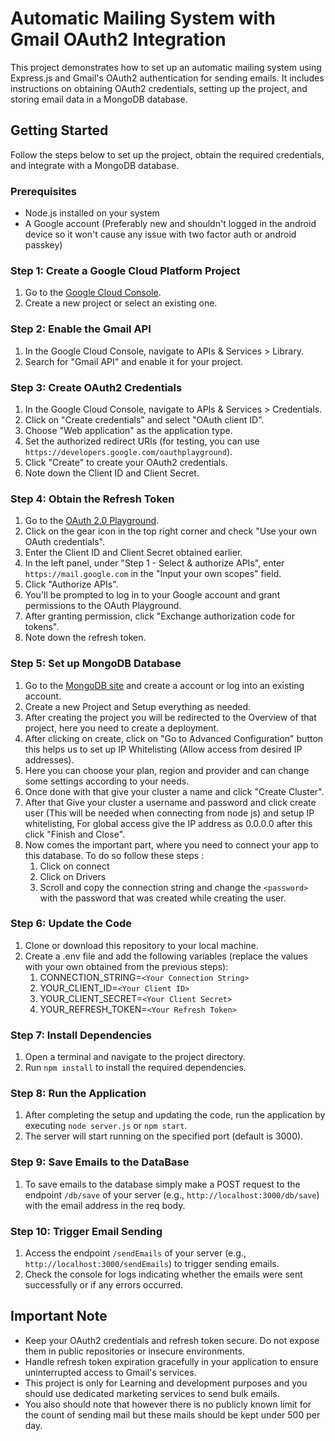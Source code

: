 # Automatic Mailing System with Gmail OAuth2 Integration

This project demonstrates how to set up an automatic mailing system using Express.js and Gmail's OAuth2 authentication for sending emails. It includes instructions on obtaining OAuth2 credentials, setting up the project, and storing email data in a MongoDB database.

## Getting Started

Follow the steps below to set up the project, obtain the required credentials, and integrate with a MongoDB database.

### Prerequisites

- Node.js installed on your system
- A Google account (Preferably new and shouldn't logged in the android device so it won't cause any issue with two factor auth or android passkey)

### Step 1: Create a Google Cloud Platform Project

1. Go to the [Google Cloud Console](https://console.cloud.google.com/).
2. Create a new project or select an existing one.

### Step 2: Enable the Gmail API

1. In the Google Cloud Console, navigate to APIs & Services > Library.
2. Search for "Gmail API" and enable it for your project.

### Step 3: Create OAuth2 Credentials

1. In the Google Cloud Console, navigate to APIs & Services > Credentials.
2. Click on "Create credentials" and select "OAuth client ID".
3. Choose "Web application" as the application type.
4. Set the authorized redirect URIs (for testing, you can use `https://developers.google.com/oauthplayground`).
5. Click "Create" to create your OAuth2 credentials.
6. Note down the Client ID and Client Secret.

### Step 4: Obtain the Refresh Token

1. Go to the [OAuth 2.0 Playground](https://developers.google.com/oauthplayground).
2. Click on the gear icon in the top right corner and check "Use your own OAuth credentials".
3. Enter the Client ID and Client Secret obtained earlier.
4. In the left panel, under "Step 1 - Select & authorize APIs", enter `https://mail.google.com` in the "Input your own scopes" field.
5. Click "Authorize APIs".
6. You'll be prompted to log in to your Google account and grant permissions to the OAuth Playground.
7. After granting permission, click "Exchange authorization code for tokens".
8. Note down the refresh token.

### Step 5: Set up MongoDB Database

1. Go to the [MongoDB site](https://www.mongodb.com/) and create a account or log into an existing account.
2. Create a new Project and Setup everything as needed.
3. After creating the project you will be redirected to the Overview of that project, here you need to create a deployment.
4. After clicking on create, click on "Go to Advanced Configuration" button this helps us to set up IP Whitelisting (Allow access from desired IP addresses).
5. Here you can choose your plan, region and provider and can change some settings according to your needs.
6. Once done with that give your cluster a name and click "Create Cluster".
7. After that Give your cluster a username and password and click create user (This will be needed when connecting from node js) and setup IP whitelisting, For global access give the IP address as 0.0.0.0 after this click "Finish and Close".
7. Now comes the important part, where you need to connect  your app to this database. To do so follow these steps :
    1. Click on connect
    2. Click on Drivers
    3. Scroll and copy the connection string and change the `<password>` with the password that was created while creating the user.


### Step 6: Update the Code

1. Clone or download this repository to your local machine.
2. Create a .env file and  add the following variables (replace the values with your own obtained from the previous steps):
    1. CONNECTION_STRING=`<Your Connection String>`
    2. YOUR_CLIENT_ID=`<Your Client ID>`
    3. YOUR_CLIENT_SECRET=`<Your Client Secret>`
    4. YOUR_REFRESH_TOKEN=`<Your Refresh Token>`

### Step 7: Install Dependencies

1. Open a terminal and navigate to the project directory.
2. Run `npm install` to install the required dependencies.

### Step 8: Run the Application

1. After completing the setup and updating the code, run the application by executing `node server.js` or `npm start`.
2. The server will start running on the specified port (default is 3000).

### Step 9: Save Emails to the DataBase

1. To save emails to the database simply make a POST request to the endpoint `/db/save` of your server (e.g., `http://localhost:3000/db/save`) with the email address in the req body.

### Step 10: Trigger Email Sending

1. Access the endpoint `/sendEmails` of your server (e.g., `http://localhost:3000/sendEmails`) to trigger sending emails.
2. Check the console for logs indicating whether the emails were sent successfully or if any errors occurred.

## Important Note

- Keep your OAuth2 credentials and refresh token secure. Do not expose them in public repositories or insecure environments.
- Handle refresh token expiration gracefully in your application to ensure uninterrupted access to Gmail's services.
- This project is only for Learning and development purposes and you should use dedicated marketing services to send bulk emails.
- You also should note that however there is no publicly known limit for the count of sending mail but these mails should be kept under 500 per day.
